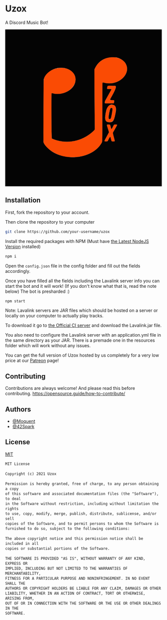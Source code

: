 
# Uzox

A Discord Music Bot!




![Logo](https://raw.githubusercontent.com/Moquent/cdn/main/uzox.svg)

    
## Installation

First, fork the repository to your account.

Then clone the repository to your computer
```bash
git clone https://github.com/your-username/uzox
```

Install the required packages with NPM (Must have [the Latest NodeJS Version](https://nodejs.org/) installed)

```bash
npm i
```

Open the `config.json` file in the config folder and fill out the fields accordingly.

Once you have filled all the fields including the Lavalink server info you can start the bot and it will work! (If you don't know what that is, read the note below) The bot is presharded :)

```bash
npm start
```

Note: Lavalink servers are JAR files which should be hosted on a server or locally on  your computer to actually play tracks.

To download it go to [the Official CI server](https://ci.fredboat.com/viewLog.html?buildId=lastSuccessful&buildTypeId=Lavalink_Build&tab=artifacts&guest=1) and download the Lavalink.jar file.

You also need to configure the Lavalink server with an application.yml file in the same directory as your JAR. There is a premade one in the resources folder which will work without any issues.

You can get the full version of Uzox hosted by us completely for a very low price at our [Patreon](https://patreon.com/uzox/) page!

## Contributing

Contributions are always welcome!
And please read this before contributing.
https://opensource.guide/how-to-contribute/
  
## Authors

- [@Moquent](https://www.github.com/Moquent)
- [@42Spark](https://www.github.com/42Spark)

  
## License

[MIT](https://choosealicense.com/licenses/mit/)

```
MIT License

Copyright (c) 2021 Uzox

Permission is hereby granted, free of charge, to any person obtaining a copy
of this software and associated documentation files (the "Software"), to deal
in the Software without restriction, including without limitation the rights
to use, copy, modify, merge, publish, distribute, sublicense, and/or sell
copies of the Software, and to permit persons to whom the Software is
furnished to do so, subject to the following conditions:

The above copyright notice and this permission notice shall be included in all
copies or substantial portions of the Software.

THE SOFTWARE IS PROVIDED "AS IS", WITHOUT WARRANTY OF ANY KIND, EXPRESS OR
IMPLIED, INCLUDING BUT NOT LIMITED TO THE WARRANTIES OF MERCHANTABILITY,
FITNESS FOR A PARTICULAR PURPOSE AND NONINFRINGEMENT. IN NO EVENT SHALL THE
AUTHORS OR COPYRIGHT HOLDERS BE LIABLE FOR ANY CLAIM, DAMAGES OR OTHER
LIABILITY, WHETHER IN AN ACTION OF CONTRACT, TORT OR OTHERWISE, ARISING FROM,
OUT OF OR IN CONNECTION WITH THE SOFTWARE OR THE USE OR OTHER DEALINGS IN THE
SOFTWARE.
```
